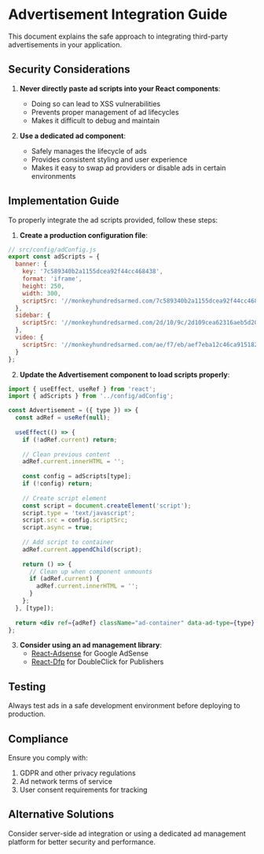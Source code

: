 
# Advertisement Integration Guide

This document explains the safe approach to integrating third-party advertisements in your application.

## Security Considerations

1. **Never directly paste ad scripts into your React components**:
   - Doing so can lead to XSS vulnerabilities
   - Prevents proper management of ad lifecycles
   - Makes it difficult to debug and maintain

2. **Use a dedicated ad component**:
   - Safely manages the lifecycle of ads
   - Provides consistent styling and user experience
   - Makes it easy to swap ad providers or disable ads in certain environments

## Implementation Guide

To properly integrate the ad scripts provided, follow these steps:

1. **Create a production configuration file**:

```javascript
// src/config/adConfig.js
export const adScripts = {
  banner: {
    key: '7c589340b2a1155dcea92f44cc468438',
    format: 'iframe',
    height: 250,
    width: 300,
    scriptSrc: '//monkeyhundredsarmed.com/7c589340b2a1155dcea92f44cc468438/invoke.js'
  },
  sidebar: {
    scriptSrc: '//monkeyhundredsarmed.com/2d/10/9c/2d109cea62316aeb5d20389246c3d8a9.js'
  },
  video: {
    scriptSrc: '//monkeyhundredsarmed.com/ae/f7/eb/aef7eba12c46ca91518228f813db6ce5.js'
  }
};
```

2. **Update the Advertisement component to load scripts properly**:

```jsx
import { useEffect, useRef } from 'react';
import { adScripts } from '../config/adConfig';

const Advertisement = ({ type }) => {
  const adRef = useRef(null);
  
  useEffect(() => {
    if (!adRef.current) return;
    
    // Clean previous content
    adRef.current.innerHTML = '';
    
    const config = adScripts[type];
    if (!config) return;
    
    // Create script element
    const script = document.createElement('script');
    script.type = 'text/javascript';
    script.src = config.scriptSrc;
    script.async = true;
    
    // Add script to container
    adRef.current.appendChild(script);
    
    return () => {
      // Clean up when component unmounts
      if (adRef.current) {
        adRef.current.innerHTML = '';
      }
    };
  }, [type]);
  
  return <div ref={adRef} className="ad-container" data-ad-type={type} />;
};
```

3. **Consider using an ad management library**:
   - [React-Adsense](https://github.com/hustcc/react-adsense) for Google AdSense
   - [React-Dfp](https://github.com/jaanauati/react-dfp) for DoubleClick for Publishers

## Testing

Always test ads in a safe development environment before deploying to production.

## Compliance

Ensure you comply with:
1. GDPR and other privacy regulations
2. Ad network terms of service
3. User consent requirements for tracking

## Alternative Solutions

Consider server-side ad integration or using a dedicated ad management platform for better security and performance.

